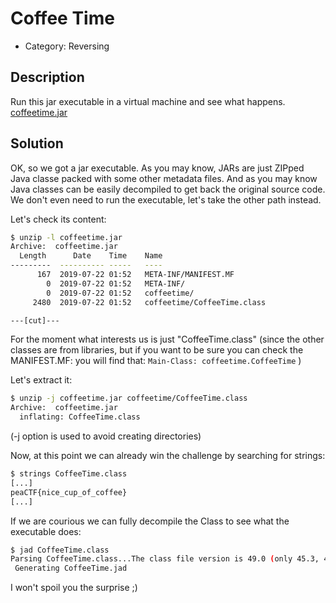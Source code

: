 # Coffee Time

* Category: Reversing

## Description

Run this jar executable in a virtual machine and see what happens. [coffeetime.jar](coffeetime.jar)

## Solution

OK, so we got a jar executable.
As you may know, JARs are just ZIPped Java classe packed with some other metadata files.
And as you may know Java classes can be easily decompiled to get back the original source code.
We don't even need to run the executable, let's take the other path instead.

Let's check its content:

```bash
$ unzip -l coffeetime.jar 
Archive:  coffeetime.jar
  Length      Date    Time    Name
---------  ---------- -----   ----
      167  2019-07-22 01:52   META-INF/MANIFEST.MF
        0  2019-07-22 01:52   META-INF/
        0  2019-07-22 01:52   coffeetime/
     2480  2019-07-22 01:52   coffeetime/CoffeeTime.class

---[cut]---
```

For the moment what interests us is just "CoffeeTime.class" 
(since the other classes are from libraries, 
but if you want to be sure you can check the MANIFEST.MF: you will find that: `Main-Class: coffeetime.CoffeeTime` )

Let's extract it:

```bash
$ unzip -j coffeetime.jar coffeetime/CoffeeTime.class
Archive:  coffeetime.jar
  inflating: CoffeeTime.class
```

(-j option is used to avoid creating directories)

Now, at this point we can already win the challenge by searching for strings:

```bash
$ strings CoffeeTime.class 
[...]
peaCTF{nice_cup_of_coffee}
[...]

```

If we are courious we can fully decompile the Class to see what the executable does:

```bash
$ jad CoffeeTime.class 
Parsing CoffeeTime.class...The class file version is 49.0 (only 45.3, 46.0 and 47.0 are supported)
 Generating CoffeeTime.jad
```

I won't spoil you the surprise ;)



